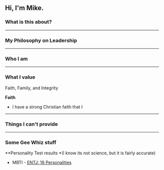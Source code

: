 ## Hi, I'm Mike.




### What is this about?


---
### My Philosophy on Leadership 


---
### Who I am



---
### What I value

Faith, Family, and Integrity

**Faith**
- I have a strong Christian faith that I 

---
### Things I can't provide

---


### Some Gee Whiz stuff

**Personality Test results
*(I know its not science, but it is fairly accurate)
- MBTI - [ENTJ: 16 Personalities](https://www.16personalities.com/entj-personality)
